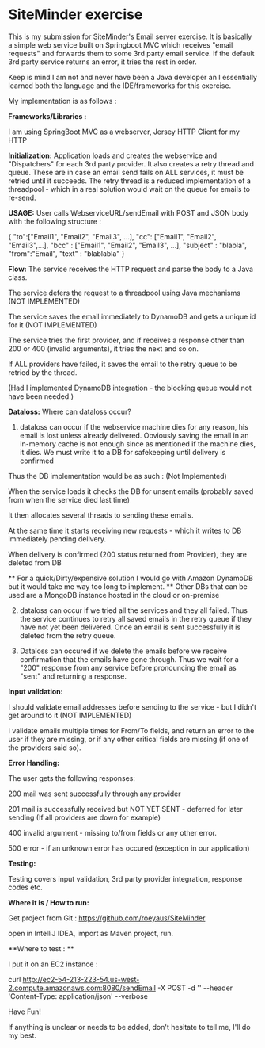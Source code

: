 # SiteMinder exercise

This is my submission for SiteMinder's Email server exercise.
It is basically a simple web service built on Springboot MVC which receives "email requests" and forwards them to some 3rd party email service.
If the default 3rd party service returns an error, it tries the rest in order.

Keep is mind I am not and never have been a Java developer an I essentially learned both the language and the IDE/frameworks for this exercise.

My implementation is as follows :

**Frameworks/Libraries :**

I am using SpringBoot MVC as a webserver, 
Jersey HTTP Client for my HTTP


**Initialization:**
Application loads and creates the webservice and "Dispatchers" for each 3rd party provider.
It also creates a retry thread and queue. These are in case an email send fails on ALL services, it must be retried until it succeeds.
The retry thread is a reduced implementation of a threadpool - which in a real solution would wait on the queue for emails to re-send.

**USAGE:**
User calls WebserviceURL/sendEmail with POST and JSON body with the following structure :

{ "to":["Email1", "Email2", "Email3", ...], "cc": ["Email1", "Email2", "Email3",...], "bcc" : ["Email1", "Email2", "Email3", ...], "subject" : "blabla", "from":"Email", "text" : "blablabla" }

**Flow:**
The service receives the HTTP request and parse the body to a Java class.

The service defers the request to a threadpool using Java mechanisms (NOT IMPLEMENTED)

The service saves the email immediately to DynamoDB  and gets a unique id for it (NOT IMPLEMENTED)

The service tries the first provider, and if receives a response other than 200 or 400 (invalid arguments), it tries the next and so on.

If ALL providers have failed, it saves the email to the retry queue to be retried by the thread.

(Had I implemented DynamoDB integration - the blocking queue would not have been needed.)

**Dataloss:**
Where can dataloss occur?

1) dataloss can occur if the webservice machine dies for any reason, his email is lost unless already delivered.
Obviously saving the email in an in-memory cache is not enough since as mentioned if the machine dies, it dies.
We must write it to a DB for safekeeping until delivery is confirmed

Thus the DB implementation would be as such : (Not Implemented)

When the service loads it checks the DB for unsent emails (probably saved from when the service died last time)

It then allocates several threads to sending these emails.

At the same time it starts receiving new requests - which it writes to DB immediately pending delivery.

When delivery is confirmed (200 status returned from Provider), they are deleted from DB

** For a quick/Dirty/expensive solution I would go with Amazon DynamoDB but it would take me way too long to implement.
** Other DBs that can be used are a MongoDB instance hosted in the cloud or on-premise

2) dataloss can occur if we tried all the services and they all failed.
   Thus the service continues to retry all saved emails in the retry queue if they have not yet been delivered.
   Once an email is sent successfully it is deleted from the retry queue.

3) Dataloss can occured if we delete the emails before we receive confirmation that the emails have gone through.
   Thus we wait for a "200" response from any service before pronouncing the email as "sent" and returning a response.

**Input validation:**

I should validate email addresses before sending to the service - but I didn't get around to it (NOT IMPLEMENTED)

I validate emails multiple times for From/To fields, and return an error to the user if they are missing, or if any other critical fields are missing (if one of the providers said so).

**Error Handling:**

The user gets the following responses:

200 mail was sent successfully through any provider

201 mail is successfully received but NOT YET SENT - deferred for later sending (If all providers are down for example)

400 invalid argument - missing to/from fields or any other error.

500 error - if an unknown error has occured (exception in our application)

**Testing:**

Testing covers input validation, 3rd party provider integration, response codes etc.



**Where it is / How to run:**

Get project from Git : https://github.com/roeyaus/SiteMinder

open in IntelliJ IDEA, import as Maven project, run.

**Where to test : **

I put it on an EC2 instance :

 curl http://ec2-54-213-223-54.us-west-2.compute.amazonaws.com:8080/sendEmail -X POST -d '<JSON GOES HERE>' --header 'Content-Type: application/json' --verbose


Have Fun!

If anything is unclear or needs to be added, don't hesitate to tell me, I'll do my best.


